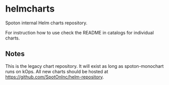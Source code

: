 # helmcharts
Spoton internal Helm charts repository.

For instruction how to use check the README in catalogs for individual charts.

## Notes
This is the legacy chart repository. It will exist as long as spoton-monochart runs on kOps. All new charts should be hosted at https://github.com/SpotOnInc/helm-repository. 
